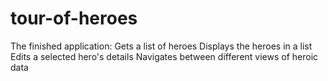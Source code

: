 # tour-of-heroes
The finished application:  Gets a list of heroes Displays the heroes in a list Edits a selected hero's details Navigates between different views of heroic data
